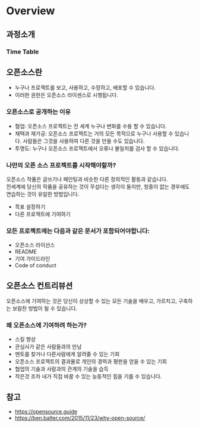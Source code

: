 # Overview

## 과정소개
### Time Table

## 오픈소스란
- 누구나 프로젝트를 보고, 사용하고, 수정하고, 배포할 수 있습니다.  
- 이러한 권한은 오픈소스 라이센스로 시행됩니다.  

### 오픈소스로 공개하는 이유
- 협업: 오픈소스 프로젝트는 전 세계 누구나 변화를 수용 할 수 있습니다. 
- 채택과 재가공: 오픈소스 프로젝트는 거의 모든 목적으로 누구나 사용할 수 있습니다. 사람들은 그것을 사용하여 다른 것을 만들 수도 있습니다. 
- 투명도: 누구나 오픈소스 프로젝트에서 오류나 불일치를 검사 할 수 있습니다. 

### 나만의 오픈 소스 프로젝트를 시작해야할까?
오픈소스 작품은 글쓰기나 페인팅과 비슷한 다른 창의적인 활동과 같습니다.  
전세계에 당신의 작품을 공유하는 것이 무섭다는 생각이 들지만, 청중이 없는 경우에도 연습하는 것이 유일한 방법입니다.
- 목표 설정하기
- 다른 프로젝트에 기여하기

### 모든 프로젝트에는 다음과 같은 문서가 포함되어야합니다:
- 오픈소스 라이선스
- README
- 기여 가이드라인
- Code of conduct

## 오픈소스 컨트리뷰션
오픈소스에 기여하는 것은 당신이 상상할 수 있는 모든 기술을 배우고, 가르치고, 구축하는 보람찬 방법이 될 수 있습니다.

### 왜 오픈소스에 기여하려 하는가?
- 스킬 향상
- 관심사가 같은 사람들과의 만남
- 멘토를 찾거나 다른사람에게 알려줄 수 있는 기회
- 오픈소스 프로젝트의 결과물로 개인의 경력과 평판을 얻을 수 있는 기회
- 협업의 기술과 사람과의 관계의 기술을 습득
- 작은것 조차 내가 직접 바꿀 수 있는 능동적인 힘을 기를 수 있습니다.

## 참고
- https://opensource.guide
- https://ben.balter.com/2015/11/23/why-open-source/